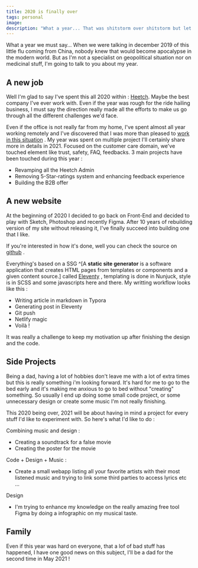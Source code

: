 ```yaml
---
title: 2020 is finally over
tags: personal
image: 
description: "What a year... That was shitstorm over shitstorm but let's be positive, there's some stuff that happened in my life that are good."
---
```




<p class="lead">What a year we must say... When we were talking in december 2019 of this little flu coming from China, nobody knew that would become apocalypse in the modern world. But as I'm not a specialist on geopolitical situation nor on medicinal stuff, I'm going to talk to you about my year.</p>

## A new job

Well I'm glad to say I've spent this all 2020 within : [Heetch](https://www.heetch.com/fr). Maybe the best company I've ever work with. Even if the year was rough for the ride hailing business, I must say the direction really made all the efforts to make us go through all the different challenges we'd face.

Even if the office is not really far from my home, I've spent almost all year working remotely and I've discovered that I was more than pleased to [work in this situation](https://julien-brionne.fr/posts/working-remotely-as-a-team/) . My year was spent on multiple project I'll certainly share more in details in 2021. Focused on the customer care domain, we've touched element like trust, safety, FAQ, feedbacks. 
3 main projects have been touched during this year : 

- Revamping all the Heetch Admin
- Removing 5-Star-ratings system and enhancing feedback experience
- Building the B2B offer



## A new website

At the beginning of 2020 I decided to go back on Front-End and decided to play with Sketch, Photoshop and recently Figma. After 10 years of rebuilding version of my site without releasing it, I've finally succeed into building one that I like. 

If you're interested in how it's done, well you can check the source on [github](https://github.com/Akashrine/jbr-11ty) .

Everything's based on a SSG ^[A **static site generator** is a software application that creates HTML pages from templates or components and a given content source.] called [Eleventy](https://www.11ty.dev/) , templating is done in Nunjuck, style is in SCSS and some javascripts here and there. My writting workflow looks like this : 

- Writing article in markdown in Typora 
- Generating post in Eleventy 
- Git push 
- Netlify magic 
- Voilà ! 

It was really a challenge to keep my motivation up after finishing the design and the code. 


## Side Projects

Being a dad, having a lot of hobbies don't leave me with a lot of extra times but this is really something i'm looking forward.  It's hard for me to go to the bed early and it's making me anxious to go to bed without "creating" something. So usually I end up doing some small code project, or some unnecessary design or create some music I'm not really finishing. 

This 2020 being over, 2021 will be about having in mind a project for every stuff I'd like to experiment with. So here's what I'd like to do : 

Combining music and design : 

* Creating a soundtrack for a false movie 
* Creating the poster for the movie

Code + Design + Music : 

* Create a small webapp listing all your favorite artists with their most listened music and trying to link some third parties to access lyrics etc ... 

Design

* I'm trying to enhance my knowledge on the really amazing free tool Figma by doing a infographic on my musical taste. 



## Family

Even if this year was hard on everyone, that a lof of bad stuff has happened, I have one good news on this subject, I'll be a dad for the second time in May 2021 ! 



